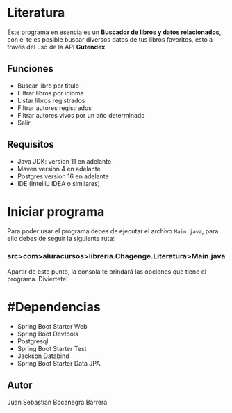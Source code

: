 # Literatura
Este programa en esencia es un __Buscador de libros y datos relacionados__, con el te es posible buscar diversos datos de tus libros favoritos, esto a través del uso de la API **Gutendex**.

## Funciones

 + Buscar libro por titulo
 + Filtrar libros por idioma
 + Listar libros registrados
 + Filtrar autores registrados  
 + Filtrar autores vivos por un año determinado
 + Salir

## Requisitos

- Java JDK: version 11 en adelante
- Maven version 4 en adelante
- Postgres version 16 en adelante
- IDE (IntelliJ IDEA o similares)

# Iniciar programa

Para poder usar el programa debes de ejecutar el archivo `Main.java`, para ello debes de seguir la siguiente ruta:

### src>com>aluracursos>libreria.Chagenge.Literatura>Main.java

Apartir de este punto, la consola te brindará las opciones que tiene el programa. Diviertete!

# #Dependencias

+ Spring Boot Starter Web
+ Spring Boot Devtools
+ Postgresql
+ Spring Boot Starter Test
+ Jackson Databind
+ Spring Boot Starter Data JPA

## Autor

Juan Sebastian Bocanegra Barrera

